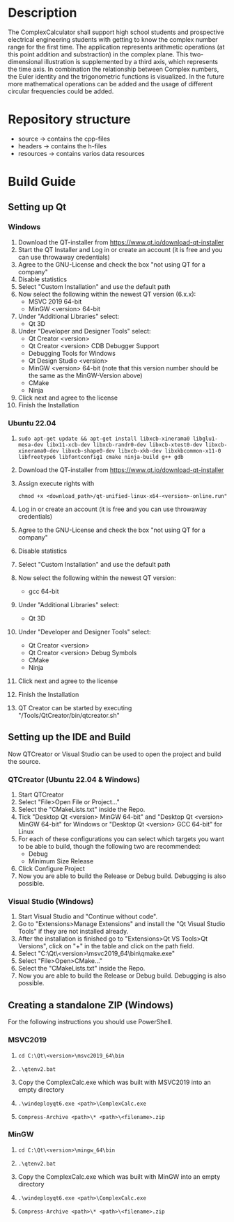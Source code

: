 # Description

The ComplexCalculator shall support high school students and prospective electrical engineering students with getting to know the complex number range for the first time. The application represents arithmetic operations (at this point addition and substraction) in the complex plane. This two-dimensional illustration is supplemented by a third axis, which represents the time axis. In combination the relationship between Complex numbers, the Euler identity and the trigonometric functions is visualized. In the future more mathematical operations can be added and the usage of different circular frequencies could be added.

# Repository structure

  - source -> contains the cpp-files
  - headers -> contains the h-files
  - resources -> contains varios data resources

# Build Guide

## Setting up Qt

### Windows

1. Download the QT-installer from https://www.qt.io/download-qt-installer
2. Start the QT Installer and Log in or create an account (it is free and you can use throwaway credentials)
3. Agree to the GNU-License and check the box "not using QT for a company"
4. Disable statistics
5. Select "Custom Installation" and use the default path
6. Now select the following within the newest QT version (6.x.x):
    - MSVC 2019 64-bit
    - MinGW \<version\> 64-bit
7. Under "Additional Libraries" select:
    - Qt 3D
8. Under "Developer and Designer Tools" select:
    - Qt Creator \<version\>
    - Qt Creator \<version\> CDB Debugger Support
    - Debugging Tools for Windows
    - Qt Design Studio \<version\>
    - MinGW \<version\> 64-bit (note that this version number should be the same as the MinGW-Version above)
    - CMake
    - Ninja
9. Click next and agree to the license
10. Finish the Installation

### Ubuntu 22.04

1.     sudo apt-get update && apt-get install libxcb-xinerama0 libglu1-mesa-dev libx11-xcb-dev libxcb-randr0-dev libxcb-xtest0-dev libxcb-xinerama0-dev libxcb-shape0-dev libxcb-xkb-dev libxkbcommon-x11-0  libfreetype6 libfontconfig1 cmake ninja-build g++ gdb
2. Download the QT-installer from https://www.qt.io/download-qt-installer
3. Assign execute rights with

       chmod +x <download_path>/qt-unified-linux-x64-<version>-online.run"
4. Log in or create an account (it is free and you can use throwaway credentials)
5. Agree to the GNU-License and check the box "not using QT for a company"
6. Disable statistics
7. Select "Custom Installation" and use the default path
8. Now select the following within the newest QT version:
    - gcc 64-bit
9. Under "Additional Libraries" select:
    - Qt 3D
10. Under "Developer and Designer Tools" select:
    - Qt Creator \<version\>
    - Qt Creator \<version\> Debug Symbols
    - CMake
    - Ninja
11. Click next and agree to the license
12. Finish the Installation
13. QT Creator can be started by executing "<Qt-install-Dir>/Tools/QtCreator/bin/qtcreator.sh"

## Setting up the IDE and Build

Now QTCreator or Visual Studio can be used to open the project and build the source.

### QTCreator (Ubuntu 22.04 & Windows)
1. Start QTCreator
2. Select "File>Open File or Project..."
3. Select the "CMakeLists.txt" inside the Repo.
4. Tick "Desktop Qt \<version\> MinGW 64-bit" and "Desktop Qt \<version\> MinGW 64-bit" for Windows or "Desktop Qt \<version\> GCC 64-bit" for Linux
5. For each of these configurations you can select which targets you want to be able to build, though the following two are recommended:
    - Debug
    - Minimum Size Release
6. Click Configure Project
7. Now you are able to build the Release or Debug build. Debugging is also possible.


### Visual Studio (Windows)

1. Start Visual Studio and "Continue without code".
2. Go to "Extensions>Manage Extensions" and install the "Qt Visual Studio Tools" if they are not installed already.
3. After the installation is finished go to "Extensions>Qt VS Tools>Qt Versions", click on "+" in the table and click on the path field.
4. Select "C:\\Qt\\\<version\>\\msvc2019_64\\bin\\qmake.exe"
5. Select "File>Open>CMake..."
6. Select the "CMakeLists.txt" inside the Repo.
7. Now you are able to build the Release or Debug build. Debugging is also possible.

## Creating a standalone ZIP (Windows)

For the following instructions you should use PowerShell.

### MSVC2019
1.     cd C:\Qt\<version>\msvc2019_64\bin
2.     .\qtenv2.bat
3. Copy the ComplexCalc.exe which was built with MSVC2019 into an empty directory
4.     .\windeployqt6.exe <path>\ComplexCalc.exe
5.     Compress-Archive <path>\* <path>\<filename>.zip

### MinGW
1.     cd C:\Qt\<version>\mingw_64\bin
2.     .\qtenv2.bat
3. Copy the ComplexCalc.exe which was built with MinGW into an empty directory
4.     .\windeployqt6.exe <path>\ComplexCalc.exe
5.     Compress-Archive <path>\* <path>\<filename>.zip